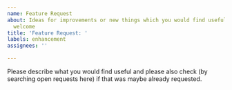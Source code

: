 ```yaml
---
name: Feature Request
about: Ideas for improvements or new things which you would find useful are always
  welcome
title: 'Feature Request: '
labels: enhancement
assignees: ''

---
```


Please describe what you would find useful and please also check (by searching open requests here) if that was maybe already requested.

